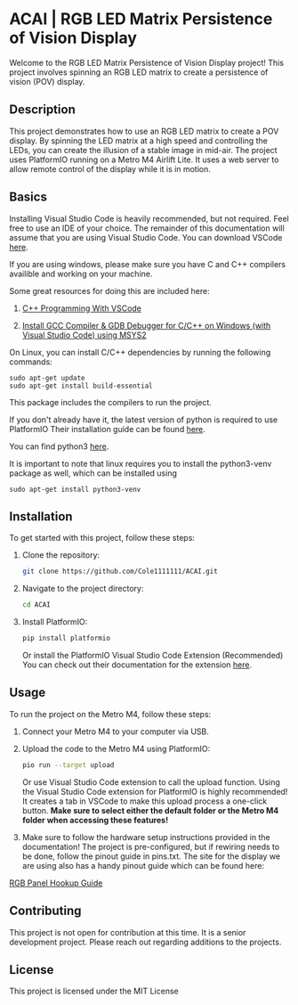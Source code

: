# ACAI | RGB LED Matrix Persistence of Vision Display

Welcome to the RGB LED Matrix Persistence of Vision Display project! This project involves spinning an RGB LED matrix to create a persistence of vision (POV) display.

## Description

This project demonstrates how to use an RGB LED matrix to create a POV display. By spinning the LED matrix at a high speed and controlling the LEDs, you can create the illusion of a stable image in mid-air. The project uses PlatformIO running on a Metro M4 Airlift Lite. It uses a web server to allow remote control of the display while it is in motion.

## Basics

Installing Visual Studio Code is heavily recommended, but not required. Feel free to use an IDE of your choice. The remainder of this documentation will assume that you are using Visual Studio Code. 
You can download VSCode [here](https://code.visualstudio.com/Download).

If you are using windows, please make sure you have C and C++ compilers availible and working on your machine.

Some great resources for doing this are included here:

1. [C++ Programming With VSCode](https://code.visualstudio.com/docs/languages/cpp)

2. [Install GCC Compiler & GDB Debugger for C/C++ on Windows (with Visual Studio Code) using MSYS2](https://www.youtube.com/watch?v=-gLsB2ZZXLs)

On Linux, you can install C/C++ dependencies by running the following commands:
```
sudo apt-get update
sudo apt-get install build-essential
```
This package includes the compilers to run the project.

If you don't already have it, the latest version of python is required to use PlatformIO
Their installation guide can be found [here](https://docs.platformio.org/en/latest/integration/ide/vscode.html#installation).

You can find python3 [here](https://www.python.org/downloads/).

It is important to note that linux requires you to install the python3-venv package as well, which can be installed using
```
sudo apt-get install python3-venv
```

## Installation

To get started with this project, follow these steps:

1. Clone the repository:
    ```sh
    git clone https://github.com/Cole1111111/ACAI.git
    ```
2. Navigate to the project directory:
    ```sh
    cd ACAI
    ```
3. Install PlatformIO:
    ```sh
    pip install platformio
    ```
   Or install the PlatformIO Visual Studio Code Extension (Recommended)
   You can check out their documentation for the extension [here](https://platformio.org/install/ide?install=vscode).

## Usage

To run the project on the Metro M4, follow these steps:

1. Connect your Metro M4 to your computer via USB.

2. Upload the code to the Metro M4 using PlatformIO:
    ```sh
    pio run --target upload
    ```
    Or use Visual Studio Code extension to call the upload function. Using the Visual Studio Code extension for PlatformIO is highly recommended! It creates a tab in VSCode to make this upload process a one-click button. **Make sure to select either the default folder or the Metro M4 folder when accessing these features!**
   
4. Make sure to follow the hardware setup instructions provided in the documentation! The project is pre-configured, but if rewiring needs to be done, follow the pinout guide in pins.txt. The site for the display we are using also has a handy pinout guide which can be found here:

[RGB Panel Hookup Guide](https://learn.sparkfun.com/tutorials/rgb-panel-hookup-guide)


## Contributing

This project is not open for contribution at this time. It is a senior development project. Please reach out regarding additions to the projects.

## License

This project is licensed under the MIT License
